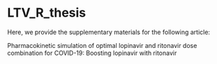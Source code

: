# LTV_R_thesis
Here, we provide the supplementary materials for the following article:

Pharmacokinetic simulation of optimal lopinavir and ritonavir dose combination for COVID-19: Boosting lopinavir with ritonavir
